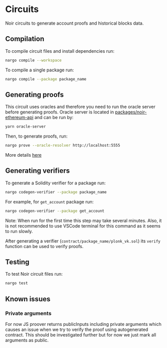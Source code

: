 # Circuits

Noir circuits to generate account proofs and historical blocks data.

## Compilation

To compile circuit files and install dependencies run:

```sh
nargo compile --workspace
```

To compile a single package run:
```sh
nargo compile --package package_name
``` 

## Generating proofs

This circuit uses oracles and therefore you need to run the oracle server before generating proofs.
Oracle server is located in [packages/noir-ethereum-api](../packages/noir-ethereum-api) and can be run by:

```sh
yarn oracle-server
```

Then, to generate proofs, run:

```sh
nargo prove --oracle-resolver http://localhost:5555
```

More details [here](https://noir-lang.org/docs/how_to/how-to-oracles/#step-3---usage-with-nargo)

## Generating verifiers

To generate a Solidity verifier for a package run:

```sh
nargo codegen-verifier --package package_name
``` 

For example, for `get_account` package run:
```sh
nargo codegen-verifier --package get_account
```

Note: When run for the first time this step may take several minutes. Also, it is not recommended to use VSCode terminal for this command as it seems to run slowly.

After generating a verifier (`contract/package_name/plonk_vk.sol`) its `verify` function can be used to verify proofs.

## Testing

To test Noir circuit files run:

```sh
nargo test
```

## Known issues

### Private arguments

For now JS proover returns publicInputs including private arguments which causes an issue when we try to verify the proof using autogenerated contract. This should be investigated further but for now we just mark all arguments as public.
